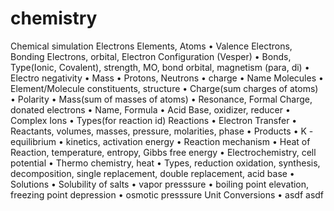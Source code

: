 # chemistry
Chemical simulation
Electrons
Elements, Atoms
•	Valence Electrons, Bonding Electrons, orbital, Electron Configuration (Vesper)
•	Bonds, Type(Ionic, Covalent), strength, MO, bond orbital, magnetism (para, di)
•	Electro negativity
•	Mass
•	Protons, Neutrons
•	charge
•	Name
Molecules
•	Element/Molecule constituents, structure
•	Charge(sum charges of atoms)
•	Polarity
•	Mass(sum of masses of atoms)
•	Resonance, Formal Charge, donated electrons
•	Name, Formula
•	Acid Base, oxidizer, reducer
•	Complex Ions
•	Types(for reaction id)
Reactions
•	Electron Transfer
•	Reactants, volumes, masses, pressure, molarities, phase
•	Products
•	K - equilibrium
•	kinetics, activation energy
•	Reaction mechanism
•	Heat of Reaction, temperature, entropy, Gibbs free energy
•	Electrochemistry, cell potential
•	Thermo chemistry, heat 
•	Types, reduction oxidation, synthesis, decomposition, single replacement, double replacement, acid base
•	
Solutions
•	Solubility of salts
•	vapor presssure
•	boiling point elevation, freezing point depression
•	osmotic presssure
Unit Conversions
•	asdf
asdf

